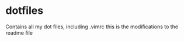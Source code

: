 # dotfiles
Contains all my dot files, including .vimrc
this is the modifications to the readme file
